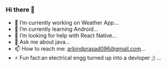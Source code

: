 ### Hi there 👋





- 🔭 I’m currently working on Weather App...
- 🌱 I’m currently learning Android...
- 🤔 I’m looking for help with React Native...
- 💬 Ask me about java...
- 📫 How to reach me: arbindprasad096@gmail.com...
- ⚡ Fun fact:an electrical engg turned up into a devloper ;) ... 

